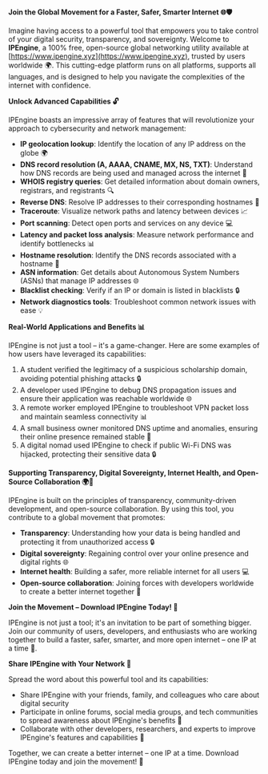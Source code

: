 **Join the Global Movement for a Faster, Safer, Smarter Internet 🌐🛡️**

Imagine having access to a powerful tool that empowers you to take control of your digital security, transparency, and sovereignty. Welcome to **IPEngine**, a 100% free, open-source global networking utility available at [https://www.ipengine.xyz](https://www.ipengine.xyz), trusted by users worldwide 🌍. This cutting-edge platform runs on all platforms, supports all languages, and is designed to help you navigate the complexities of the internet with confidence.

**Unlock Advanced Capabilities 🔓**

IPEngine boasts an impressive array of features that will revolutionize your approach to cybersecurity and network management:

*   **IP geolocation lookup**: Identify the location of any IP address on the globe 🌍
*   **DNS record resolution (A, AAAA, CNAME, MX, NS, TXT)**: Understand how DNS records are being used and managed across the internet 📡
*   **WHOIS registry queries**: Get detailed information about domain owners, registrars, and registrants 🔍
*   **Reverse DNS**: Resolve IP addresses to their corresponding hostnames 🚀
*   **Traceroute**: Visualize network paths and latency between devices 📈
*   **Port scanning**: Detect open ports and services on any device 💻
*   **Latency and packet loss analysis**: Measure network performance and identify bottlenecks 📊
*   **Hostname resolution**: Identify the DNS records associated with a hostname 📍
*   **ASN information**: Get details about Autonomous System Numbers (ASNs) that manage IP addresses 🌐
*   **Blacklist checking**: Verify if an IP or domain is listed in blacklists 🔒
*   **Network diagnostics tools**: Troubleshoot common network issues with ease 💡

**Real-World Applications and Benefits 📊**

IPEngine is not just a tool – it's a game-changer. Here are some examples of how users have leveraged its capabilities:

1.  A student verified the legitimacy of a suspicious scholarship domain, avoiding potential phishing attacks 🔒
2.  A developer used IPEngine to debug DNS propagation issues and ensure their application was reachable worldwide 🌐
3.  A remote worker employed IPEngine to troubleshoot VPN packet loss and maintain seamless connectivity 📊
4.  A small business owner monitored DNS uptime and anomalies, ensuring their online presence remained stable 💼
5.  A digital nomad used IPEngine to check if public Wi-Fi DNS was hijacked, protecting their sensitive data 🔒

**Supporting Transparency, Digital Sovereignty, Internet Health, and Open-Source Collaboration 🌍👥**

IPEngine is built on the principles of transparency, community-driven development, and open-source collaboration. By using this tool, you contribute to a global movement that promotes:

*   **Transparency**: Understanding how your data is being handled and protecting it from unauthorized access 🔒
*   **Digital sovereignty**: Regaining control over your online presence and digital rights 🌐
*   **Internet health**: Building a safer, more reliable internet for all users 💻
*   **Open-source collaboration**: Joining forces with developers worldwide to create a better internet together 👥

**Join the Movement – Download IPEngine Today! 🚀**

IPEngine is not just a tool; it's an invitation to be part of something bigger. Join our community of users, developers, and enthusiasts who are working together to build a faster, safer, smarter, and more open internet – one IP at a time 🔗.

**Share IPEngine with Your Network 📢**

Spread the word about this powerful tool and its capabilities:

*   Share IPEngine with your friends, family, and colleagues who care about digital security
*   Participate in online forums, social media groups, and tech communities to spread awareness about IPEngine's benefits 🔗
*   Collaborate with other developers, researchers, and experts to improve IPEngine's features and capabilities 🤝

Together, we can create a better internet – one IP at a time. Download IPEngine today and join the movement! 🚀
